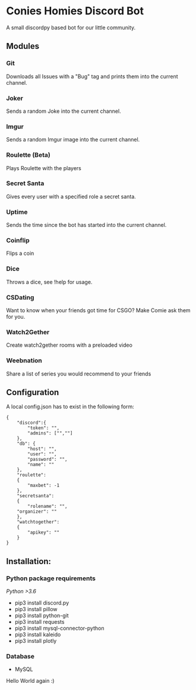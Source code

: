 # Conies Homies Discord Bot
A small discordpy based bot for our little community.

## Modules
### Git
Downloads all Issues with a "Bug" tag and prints them into the current channel.
### Joker
Sends a random Joke into the current channel.
### Imgur
Sends a random Imgur image into the current channel.
### Roulette (Beta)
Plays Roulette with the players
### Secret Santa
Gives every user with a specified role a secret santa.
### Uptime
Sends the time since the bot has started into the current channel.
### Coinflip
Flips a coin
### Dice
Throws a dice, see !help for usage.
### CSDating
Want to know when your friends got time for CSGO? Make Comie ask them for you.
### Watch2Gether
Create watch2gether rooms with a preloaded video
### Weebnation
Share a list of series you would recommend to your friends

## Configuration
A local config.json has to exist in the following form:
```
{
    "discord":{
        "token": "",
        "admins": ["",""]
    },
    "db": {
        "host": "",
        "user": "",
        "password": "",
        "name": ""
    },
    "roulette":
    {
        "maxbet": -1
    },
    "secretsanta":
    {
        "rolename": "",
	"organizer": ""
    },
    "watchtogether":
    {
        "apikey": ""
    }
}
```
## Installation:
### Python package requirements
*Python >3.6*
- pip3 install discord.py
- pip3 install pillow
- pip3 install python-git
- pip3 install requests
- pip3 install mysql-connector-python
- pip3 install kaleido
- pip3 install plotly

### Database
- MySQL

Hello World again :)
